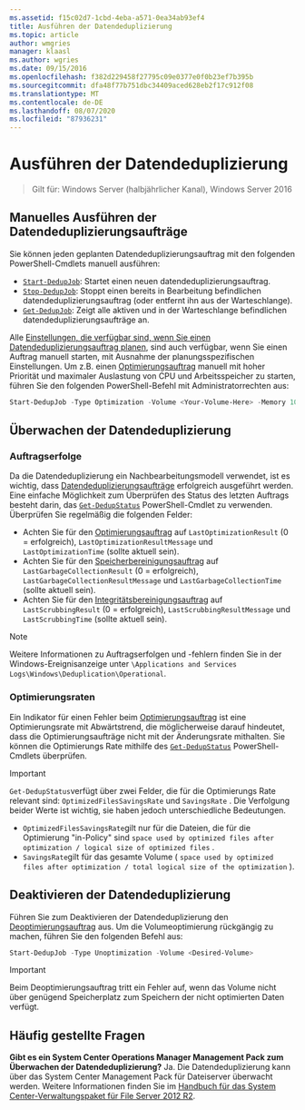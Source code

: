 ```yaml
---
ms.assetid: f15c02d7-1cbd-4eba-a571-0ea34ab93ef4
title: Ausführen der Datendeduplizierung
ms.topic: article
author: wmgries
manager: klaasl
ms.author: wgries
ms.date: 09/15/2016
ms.openlocfilehash: f382d229458f27795c09e0377e0f0b23ef7b395b
ms.sourcegitcommit: dfa48f77b751dbc34409aced628eb2f17c912f08
ms.translationtype: MT
ms.contentlocale: de-DE
ms.lasthandoff: 08/07/2020
ms.locfileid: "87936231"
---
```

# <a name="running-data-deduplication"></a>Ausführen der Datendeduplizierung

> Gilt für: Windows Server (halbjährlicher Kanal), Windows Server 2016

## <a name="running-data-deduplication-jobs-manually"></a><a id="running-dedup-jobs-manually"></a>Manuelles Ausführen der Datendeduplizierungsaufträge

Sie können jeden geplanten Datendeduplizierungsauftrag mit den folgenden PowerShell-Cmdlets manuell ausführen:
* [`Start-DedupJob`](/previous-versions/system-center/system-center-2012-R2/hh758173(v=sc.12)): Startet einen neuen datendeduplizierungsauftrag.
* [`Stop-DedupJob`](/previous-versions/system-center/system-center-2012-R2/hh758173(v=sc.12)): Stoppt einen bereits in Bearbeitung befindlichen datendeduplizierungsauftrag (oder entfernt ihn aus der Warteschlange).
* [`Get-DedupJob`](/previous-versions/system-center/system-center-2012-R2/hh758173(v=sc.12)): Zeigt alle aktiven und in der Warteschlange befindlichen datendeduplizierungsaufträge an.

Alle [Einstellungen, die verfügbar sind, wenn Sie einen Datendeduplizierungsauftrag planen](advanced-settings.md#modifying-job-schedules-available-settings), sind auch verfügbar, wenn Sie einen Auftrag manuell starten, mit Ausnahme der planungsspezifischen Einstellungen. Um z.B. einen [Optimierungsauftrag](understand.md#job-info-optimization) manuell mit hoher Priorität und maximaler Auslastung von CPU und Arbeitsspeicher zu starten, führen Sie den folgenden PowerShell-Befehl mit Administratorrechten aus:

```PowerShell
Start-DedupJob -Type Optimization -Volume <Your-Volume-Here> -Memory 100 -Cores 100 -Priority High
```

## <a name="monitoring-data-deduplication"></a><a id="monitoring-dedup"></a>Überwachen der Datendeduplizierung

### <a name="job-successes"></a><a id="monitoring-dedup-job-successes"></a>Auftragserfolge

Da die Datendeduplizierung ein Nachbearbeitungsmodell verwendet, ist es wichtig, dass [Datendeduplizierungsaufträge](understand.md#job-info) erfolgreich ausgeführt werden. Eine einfache Möglichkeit zum Überprüfen des Status des letzten Auftrags besteht darin, das [`Get-DedupStatus`](/previous-versions/system-center/system-center-2012-R2/hh758173(v=sc.12)) PowerShell-Cmdlet zu verwenden. Überprüfen Sie regelmäßig die folgenden Felder:

* Achten Sie für den [Optimierungsauftrag](understand.md#job-info-optimization) auf `LastOptimizationResult` (0 = erfolgreich), `LastOptimizationResultMessage` und `LastOptimizationTime` (sollte aktuell sein).
* Achten Sie für den [Speicherbereinigungsauftrag](understand.md#job-info-gc) auf `LastGarbageCollectionResult` (0 = erfolgreich), `LastGarbageCollectionResultMessage` und `LastGarbageCollectionTime` (sollte aktuell sein).
* Achten Sie für den [Integritätsbereinigungsauftrag](understand.md#job-info-scrubbing) auf `LastScrubbingResult` (0 = erfolgreich), `LastScrubbingResultMessage` und `LastScrubbingTime` (sollte aktuell sein).

> [!Note]
> Weitere Informationen zu Auftragserfolgen und -fehlern finden Sie in der Windows-Ereignisanzeige unter `\Applications and Services Logs\Windows\Deduplication\Operational`.

### <a name="optimization-rates"></a><a id="monitoring-dedup-optimization-rates"></a>Optimierungsraten

Ein Indikator für einen Fehler beim [Optimierungsauftrag](understand.md#job-info-optimization) ist eine Optimierungsrate mit Abwärtstrend, die möglicherweise darauf hindeutet, dass die Optimierungsaufträge nicht mit der Änderungsrate mithalten. Sie können die Optimierungs Rate mithilfe des [`Get-DedupStatus`](/previous-versions/system-center/system-center-2012-R2/hh758173(v=sc.12)) PowerShell-Cmdlets überprüfen.

> [!Important]
> `Get-DedupStatus`verfügt über zwei Felder, die für die Optimierungs Rate relevant sind: `OptimizedFilesSavingsRate` und `SavingsRate` . Die Verfolgung beider Werte ist wichtig, sie haben jedoch unterschiedliche Bedeutungen.
> - `OptimizedFilesSavingsRate`gilt nur für die Dateien, die für die Optimierung "in-Policy" sind `space used by optimized files after optimization / logical size of optimized files` .
> - `SavingsRate`gilt für das gesamte Volume ( `space used by optimized files after optimization / total logical size of the optimization` ).

## <a name="disabling-data-deduplication"></a><a id="disabling-dedup"></a>Deaktivieren der Datendeduplizierung
Führen Sie zum Deaktivieren der Datendeduplizierung den [Deoptimierungsauftrag](understand.md#job-info-unoptimization) aus. Um die Volumeoptimierung rückgängig zu machen, führen Sie den folgenden Befehl aus:

```PowerShell
Start-DedupJob -Type Unoptimization -Volume <Desired-Volume>
```

> [!Important]
> Beim Deoptimierungsauftrag tritt ein Fehler auf, wenn das Volume nicht über genügend Speicherplatz zum Speichern der nicht optimierten Daten verfügt.

## <a name="frequently-asked-questions"></a><a id="faq"></a>Häufig gestellte Fragen
**Gibt es ein System Center Operations Manager Management Pack zum Überwachen der Datendeduplizierung?**
Ja. Die Datendeduplizierung kann über das System Center Management Pack für Dateiserver überwacht werden. Weitere Informationen finden Sie im [Handbuch für das System Center-Verwaltungspaket für File Server 2012 R2](https://download.microsoft.com/download/6/F/7/6F7A33B9-9383-48ED-9252-23C2C8AD1BDA/MPGuide_FileServer2012R2.doc).
